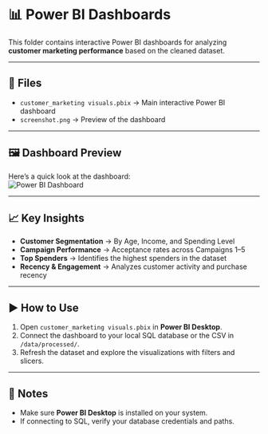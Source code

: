 # 📊 Power BI Dashboards

This folder contains interactive Power BI dashboards for analyzing **customer marketing performance** based on the cleaned dataset.  

---

## 📂 Files
- `customer_marketing visuals.pbix` → Main interactive Power BI dashboard  
- `screenshot.png` → Preview of the dashboard  

---

## 🖼 Dashboard Preview  
Here’s a quick look at the dashboard:  
![Power BI Dashboard]()


---

## 📈 Key Insights
- **Customer Segmentation** → By Age, Income, and Spending Level  
- **Campaign Performance** → Acceptance rates across Campaigns 1–5  
- **Top Spenders** → Identifies the highest spenders in the dataset  
- **Recency & Engagement** → Analyzes customer activity and purchase recency  

---

## ▶️ How to Use
1. Open `customer_marketing visuals.pbix` in **Power BI Desktop**.  
2. Connect the dashboard to your local SQL database or the CSV in `/data/processed/`.  
3. Refresh the dataset and explore the visualizations with filters and slicers.  

---

## 📌 Notes
- Make sure **Power BI Desktop** is installed on your system.  
- If connecting to SQL, verify your database credentials and paths.  
